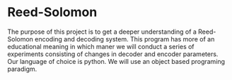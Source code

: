 ﻿# Reed-Solomon

The purpose of this project is to get a deeper understanding of a Reed-Solomon encoding and decoding system.
This program has more of an educational meaning in which maner we will conduct a series of experiments consisting of changes in decoder and encoder parameters.
Our language of choice is python.
We will use an object based programing paradigm.

